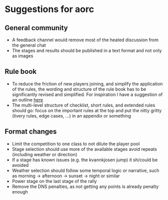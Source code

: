 # Suggestions for aorc

## General community
* A feedback channel would remove most of the heated discussion from the general chat
* The stages and results should be published in a text format and not only as images

## Rule book
* To reduce the friction of new players joining, and simplify the application of the rules, the wording and structure of the rule book has to be significantly revised and simplified. For inspiration I have a suggestion of an outline [here](https://github.com/xlsrln/aorcs/blob/main/rules.md)
* The multi-level structure of checklist, short rules, and extended rules should go: focus on the important rules at the top and put the nitty gritty (livery rules, edge cases, ...) in an appendix or something

## Format changes

* Limit the competition to one class to not dilute the player pool
* Stage selection should use more of the available stages avoid repeats (including weather or direction)
* If a stage has known issues (e.g. the kvannkjosen jump) it sh/could be avoided
* Weather selection should follow some temporal logic or narrative, such as morning -> afternoon -> sunset -> night or similar
* Power stage on the last stage of the rally
* Remove the DNS penalties, as not getting any points is already penalty enough
